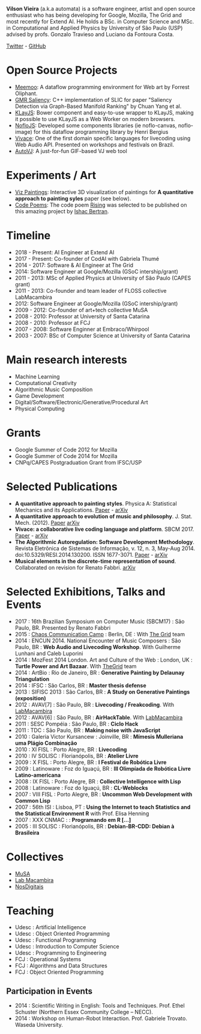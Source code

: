__Vilson Vieira__ (a.k.a automata) is a software engineer, artist and open source enthusiast who has being developing for Google, Mozilla, The Grid and most recently for Extend AI.
He holds a BSc. in Computer Science and MSc. in Computational and Applied Physics by University of São Paulo (USP) advised by 
profs. Gonzalo Travieso and Luciano da Fontoura Costa.

[Twitter](https://twitter.com/aut0mata) - [GitHub](https://github.com/automata)

# Open Source Projects

- [Meemoo](https://meemoo.org): A dataflow programming environment for Web art by Forrest Oliphant.
- [GMR Saliency](https://github.com/automata/gmr-saliency): C++ implementation of SLIC for paper "Saliency Detection via
  Graph-Based Manifold Ranking" by Chuan Yang et al.
- [KLayJS](https://github.com/automata/klay-js): Bower component and
  easy-to-use wrapper to KLayJS, making it possible to use KLayJS as a Web
  Worker on modern browsers.
- [NofloJS](https://noflojs.org): Developed some components libraries (ie
  noflo-canvas, noflo-image) for
  this dataflow programming library by Henri Bergius
- [Vivace](https://void.cc/vivace): One of the first domain specific languages
  for livecoding using Web Audio API. Presented on workshops and festivals on
  Brazil.
- [AutoVJ](http://void.cc/autovj): A just-for-fun GIF-based VJ web tool

# Experiments / Art

- [Viz Paintings](https://void.cc/viz-paintings/): Interactive 3D visualization
  of paintings for __A quantitative approach to painting syles__ paper (see
  below).
- [Code Poems](http://code-poems.com/): The code poem
  [Rising](https://gist.github.com/automata/8e64b5f67134f51c4cca9bd564e84e66) was selected
  to be published on this amazing project by [Ishac Bertran](http://ishback.com/).

# Timeline

- 2018 - Present: AI Engineer at Extend AI
- 2017 - Present: Co-founder of CodAI with Gabriela Thumé
- 2014 - 2017: Software & AI Engineer at The Grid
- 2014: Software Engineer at Google/Mozilla (GSoC intership/grant)
- 2011 - 2013: MSc of Applied Physics at University of São Paulo (CAPES grant)
- 2011 - 2013: Co-founder and team leader of FLOSS collective LabMacambira
- 2012: Software Engineer at Google/Mozilla (GSoC intership/grant)
- 2009 - 2012: Co-founder of art+tech collective MuSA
- 2008 - 2010: Professor at University of Santa Catarina
- 2008 - 2010: Professor at FCJ
- 2007 - 2008: Software Enginner at Embraco/Whirpool
- 2003 - 2007: BSc of Computer Science at University of Santa Catarina

# Main research interests

* Machine Learning
* Computational Creativity
* Algorithmic Music Composition
* Game Development
* Digital/Software/Electronic/Generative/Procedural Art
* Physical Computing

# Grants

* Google Summer of Code 2012 for Mozilla
* Google Summer of Code 2014 for Mozilla
* CNPq/CAPES Postgraduation Grant from IFSC/USP

# Selected Publications

- __A quantitative approach to painting styles__. Physica A: Statistical Mechanics and its Applications. [Paper](http://www.sciencedirect.com/science/article/pii/S0378437114007961) - [arXiv](http://arxiv.org/abs/1403.4512)
- __A quantitative approach to evolution of music and philosophy__. J. Stat. Mech. (2012). [Paper](http://iopscience.iop.org/1742-5468/2012/08/P08010) [arXiv](http://arxiv.org/abs/1403.4513)
- __Vivace: a collaborative live coding language and platform__. SBCM 2017. [Paper](http://compmus.ime.usp.br/sbcm/2017/papers/sbcm-2017-15.pdf) - [arXiv](https://arxiv.org/abs/1502.01312)
- __The Algorithmic Autoregulation: Software Development Methodology__. Revista Eletrônica de Sistemas de Informação, v. 12, n. 3, May-Aug 2014. doi:10.5329/RESI.2014.130200. ISSN 1677-3071. [Paper](http://wsl.softwarelivre.org/2013/0004/) - [arXiv](https://arxiv.org/abs/1604.08255)
- __Musical elements in the discrete-time representation of sound__. Collaborated on revision for Renato Fabbri. [arXiv](https://arxiv.org/abs/1412.6853)

# Selected Exhibitions, Talks and Events

* 2017 : 16th Brazilian Symposium on Computer Music (SBCM17) : São Paulo, BR. Presented by Renato Fabbri
* 2015 : [Chaos Communication Camp](https://events.ccc.de/camp/2015/wiki/Main_Page) : Berlin, DE : With [The Grid](http://thegrid.io) team
* 2014 : ENCUN 2014. National Encounter of Music Composers : São Paulo, BR : __Web Audio and Livecoding Workshop__. With Guilherme Lunhani and Caleb Luporini
* 2014 : MozFest 2014 London. Art and Culture of the Web : London, UK : __Turtle Power and Art Bazaar__. With [TheGrid](http://thegrid.io) team
* 2014 : ArtBio : Rio de Janeiro, BR : __Generative Painting by Delaunay Triangulation__
* 2014 : IFSC : São Carlos, BR : __Master thesis defense__
* 2013 : SIFISC 2013 : São Carlos, BR : __A Study on Generative Paintings (exposition)__
* 2012 : AVAV[7] : São Paulo, BR : __Livecoding / Freakcoding__. With [LabMacambira](http://labmacambira.sf.net)
* 2012 : AVAV[6] : São Paulo, BR : __AirHackTable__. With [LabMacambira](http://labmacambira.sf.net)
* 2011 : SESC Pompéia : São Paulo, BR : __Ciclo Hack__
* 2011 : TDC : São Paulo, BR : __Making noise with JavaScript__
* 2010 : Galeria Victor Kursancew : Joinville, BR : __Mímesis Mulleriana uma Plágio Combinação__
* 2010 : XI FISL : Porto Alegre, BR : __Livecoding__
* 2010 : IV SOLISC : Florianópolis, BR : __Atelier Livre__
* 2009 : X FISL : Porto Alegre, BR : __I Festival de Robótica Livre__
* 2009 : Latinoware : Foz do Iguaçú, BR : __III Olimpíada de Robótica Livre Latino-americana__
* 2008 : IX FISL : Porto Alegre, BR : __Collective Intelligence with Lisp__
* 2008 : Latinoware : Foz do Iguaçú, BR : __CL-Weblocks__
* 2007 : VIII FISL : Porto Alegre, BR : __Uncommon Web Development with Common Lisp__
* 2007 : 56th ISI : Lisboa, PT : __Using the Internet to teach Statistics and the Statistical Environment R__ with Prof. Elisa Henning
* 2007 : XXX CNMAC : : __Programando em R [...]__
* 2005 : III SOLISC : Florianópolis, BR : __Debian-BR-CDD: Debian à Brasileira__

# Collectives

- [MuSA](http://musa.cc)
- [Lab Macambira](http://labmacambira.sf.net)
- [NosDigitais](http://nosdigitais.teia.org.br)

# Teaching

- Udesc : Artificial Intelligence
- Udesc : Object Oriented Programming
- Udesc : Functional Programming
- Udesc : Introduction to Computer Science
- Udesc : Programming to Engineering
- FCJ : Operational Systems
- FCJ : Algorithms and Data Structures
- FCJ : Object Oriented Programming

## Participation in Events

- 2014 : Scientific Writing in English: Tools and Techniques. Prof. Ethel Schuster (Northern Essex Community College – NECC).
- 2014 : Workshop on Human-Robot Interaction. Prof. Gabriele Trovato. Waseda University.
